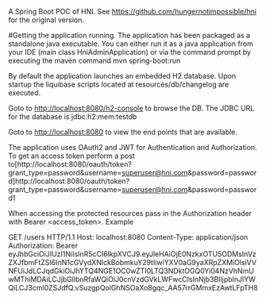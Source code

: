 A Spring Boot POC of HNI. See https://github.com/hungernotimpossible/hni for the original version.

#Getting the application running.
The application has been packaged as a standalone java executable. You can either run it as a java application from your IDE (main class HniAdminApplication) or via the
command prompt by executing the maven command mvn spring-boot:run

By default the application launches an embedded H2 database. Upon startup the liquibase scripts located at resources/db/changelog are executed.

Goto to [http://localhost:8080/h2-console](http://localhost:8080/h2-console) to browse the DB. The JDBC URL for the database is jdbc:h2:mem:testdb

Goto to [http://localhost:8080](http://localhost:8080) to view the end points that are available.

The application uses OAuth2 and JWT for Authentication and Authorization. 
To get an access token perform a post to[http://localhost:8080/oauth/token?grant_type=password&username=superuser@hni.com&password=password]http://localhost:8080/oauth/token?grant_type=password&username=superuser@hni.com&password=password1

When accessing the protected resources pass in the Authorization header with Bearer <access_token>. Example
 
GET /users HTTP/1.1
Host: localhost:8080
Content-Type: application/json
Authorization: Bearer eyJhbGciOiJIUzI1NiIsInR5cCI6IkpXVCJ9.eyJleHAiOjE0NzkxOTU5ODMsInVzZXJfbmFtZSI6InN1cGVydXNlckBobmkuY29tIiwiYXV0aG9yaXRpZXMiOlsiVVNFUiJdLCJqdGkiOiJhYTQ4NGE1OC0wZTI0LTQ3NDktOGQ0Yi04NzVhNmUwMThiMDAiLCJjbGllbnRfaWQiOiJ0cnVzdGVkLWFwcCIsInNjb3BlIjpbInJlYWQiLCJ3cml0ZSJdfQ.vSuzgpQolGhNSOaXo8gqc_AA57rrGMmxEzAwtLFpTH8 

